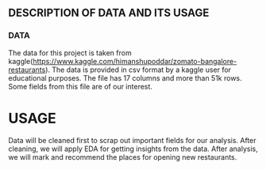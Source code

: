 
## DESCRIPTION OF DATA AND ITS USAGE

### DATA 

The data for this project is taken from kaggle(https://www.kaggle.com/himanshupoddar/zomato-bangalore-restaurants). The data is provided in csv format by a kaggle user for educational purposes. The file has 17 columns and more than 51k rows. Some fields from this file are of our interest.

# USAGE

Data will be cleaned first to scrap out important fields for our analysis. After cleaning, we will apply EDA for getting insights from the data. After analysis, we will mark and recommend the places for opening new restaurants.  
